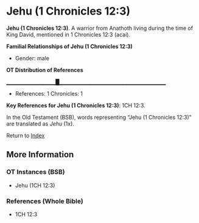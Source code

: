 # Jehu (1 Chronicles 12:3)
**Jehu (1 Chronicles 12:3)**. 
A warrior from Anathoth living during the time of King David, mentioned in 1 Chronicles 12:3 (acai). 




**Familial Relationships of Jehu (1 Chronicles 12:3)**


* Gender: male


**OT Distribution of References**

▁▁▁▁▁▁▁▁▁▁▁▁█▁▁▁▁▁▁▁▁▁▁▁▁▁▁▁▁▁▁▁▁▁▁▁▁▁▁
* References: 1 Chronicles: 1



**Key References for Jehu (1 Chronicles 12:3)**: 
1CH 12:3. 


In the Old Testament (BSB), words representing “Jehu (1 Chronicles 12:3)” are translated as 
*Jehu* (1x). 




Return to [Index](00-Index.md)

## More Information

### OT Instances (BSB)

* Jehu (1CH 12:3)



### References (Whole Bible)

* 1CH 12:3



